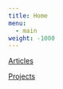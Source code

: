 ```yaml
---
title: Home
menu:
  - main
weight: -1000
---
```


[Articles](articles/_index.md)

[Projects](projects/_index.md)
